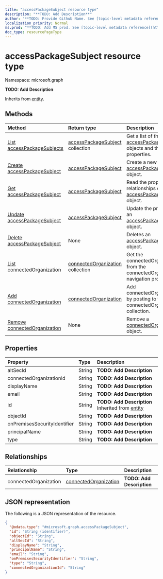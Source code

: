 ```yaml
---
title: "accessPackageSubject resource type"
description: "**TODO: Add Description**"
author: "**TODO: Provide Github Name. See [topic-level metadata reference](https://msgo.azurewebsites.net/add/document/guidelines/metadata.html#topic-level-metadata)**"
localization_priority: Normal
ms.prod: "**TODO: Add MS prod. See [topic-level metadata reference](https://msgo.azurewebsites.net/add/document/guidelines/metadata.html#topic-level-metadata)**"
doc_type: resourcePageType
---
```


# accessPackageSubject resource type

Namespace: microsoft.graph

**TODO: Add Description**


Inherits from [entity](../resources/entity.md).

## Methods
|Method|Return type|Description|
|:---|:---|:---|
|[List accessPackageSubjects](../api/accesspackagesubject-list.md)|[accessPackageSubject](../resources/accesspackagesubject.md) collection|Get a list of the [accessPackageSubject](../resources/accesspackagesubject.md) objects and their properties.|
|[Create accessPackageSubject](../api/accesspackagesubject-create.md)|[accessPackageSubject](../resources/accesspackagesubject.md)|Create a new [accessPackageSubject](../resources/accesspackagesubject.md) object.|
|[Get accessPackageSubject](../api/accesspackagesubject-get.md)|[accessPackageSubject](../resources/accesspackagesubject.md)|Read the properties and relationships of an [accessPackageSubject](../resources/accesspackagesubject.md) object.|
|[Update accessPackageSubject](../api/accesspackagesubject-update.md)|[accessPackageSubject](../resources/accesspackagesubject.md)|Update the properties of an [accessPackageSubject](../resources/accesspackagesubject.md) object.|
|[Delete accessPackageSubject](../api/accesspackagesubject-delete.md)|None|Deletes an [accessPackageSubject](../resources/accesspackagesubject.md) object.|
|[List connectedOrganization](../api/accesspackagesubject-list-connectedorganization.md)|[connectedOrganization](../resources/connectedorganization.md) collection|Get the connectedOrganizations from the connectedOrganization navigation property.|
|[Add connectedOrganization](../api/accesspackagesubject-post-connectedorganization.md)|[connectedOrganization](../resources/connectedorganization.md)|Add connectedOrganization by posting to the connectedOrganization collection.|
|[Remove connectedOrganization](../api/accesspackagesubject-delete-connectedorganization.md)|None|Remove a [connectedOrganization](../resources/connectedorganization.md) object.|

## Properties
|Property|Type|Description|
|:---|:---|:---|
|altSecId|String|**TODO: Add Description**|
|connectedOrganizationId|String|**TODO: Add Description**|
|displayName|String|**TODO: Add Description**|
|email|String|**TODO: Add Description**|
|id|String|**TODO: Add Description** Inherited from [entity](../resources/entity.md)|
|objectId|String|**TODO: Add Description**|
|onPremisesSecurityIdentifier|String|**TODO: Add Description**|
|principalName|String|**TODO: Add Description**|
|type|String|**TODO: Add Description**|

## Relationships
|Relationship|Type|Description|
|:---|:---|:---|
|connectedOrganization|[connectedOrganization](../resources/connectedorganization.md)|**TODO: Add Description**|

## JSON representation
The following is a JSON representation of the resource.
<!-- {
  "blockType": "resource",
  "keyProperty": "id",
  "@odata.type": "microsoft.graph.accessPackageSubject",
  "baseType": "microsoft.graph.entity",
  "openType": false
}
-->
``` json
{
  "@odata.type": "#microsoft.graph.accessPackageSubject",
  "id": "String (identifier)",
  "objectId": "String",
  "altSecId": "String",
  "displayName": "String",
  "principalName": "String",
  "email": "String",
  "onPremisesSecurityIdentifier": "String",
  "type": "String",
  "connectedOrganizationId": "String"
}
```

